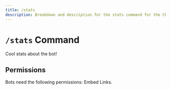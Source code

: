 ```yaml
---
title: /stats
description: Breakdown and description for the stats command for the Chewbotcca Discord bot
---
```


# `/stats` Command

Cool stats about the bot!

## Permissions

Bots need the following permissions: Embed Links.
